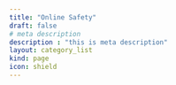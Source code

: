 ```yaml
---
title: "Online Safety"
draft: false
# meta description
description : "this is meta description"
layout: category_list
kind: page
icon: shield
---
```

